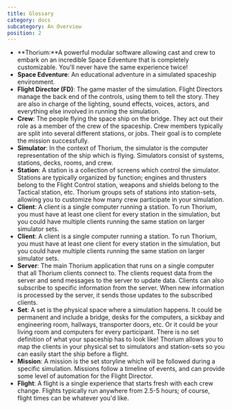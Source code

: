 ```yaml
---
title: Glossary
category: docs
subcategory: An Overview
position: 2
---
```


- **Thorium:**A powerful modular software allowing cast and crew to embark on an
  incredible Space Edventure that is completely customizable. You'll never have
  the same experience twice!
- **Space Edventure**: An educational adventure in a simulated spaceship
  environment.
- **Flight Director (FD)**: The game master of the simulation. Flight Directors
  manage the back end of the controls, using them to tell the story. They are
  also in charge of the lighting, sound effects, voices, actors, and everything
  else involved in running the simulation.
- **Crew**: The people flying the space ship on the bridge. They act out their
  role as a member of the crew of the spaceship. Crew members typically are
  split into several different stations, or jobs. Their goal is to complete the
  mission successfully.
- **Simulator**: In the context of Thorium, the simulator is the computer
  representation of the ship which is flying. Simulators consist of systems,
  stations, decks, rooms, and crew.
- **Station**: A station is a collection of screens which control the simulator.
  Stations are typically organized by function; engines and thrusters belong to
  the Flight Control station, weapons and shields belong to the Tactical
  station, etc. Thorium groups sets of stations into station-sets, allowing you
  to customize how many crew participate in your simulation.
- **Client**: A client is a single computer running a station. To run Thorium,
  you must have at least one client for every station in the simulation, but you
  could have multiple clients running the same station on larger simulator sets.
- **Client**: A client is a single computer running a station. To run Thorium,
  you must have at least one client for every station in the simulation, but you
  could have multiple clients running the same station on larger simulator sets.
- **Server**: The main Thorium application that runs on a single computer that
  all Thorium clients connect to. The clients request data from the server and
  send messages to the server to update data. Clients can also subscribe to
  specific information from the server. When new information is processed by the
  server, it sends those updates to the subscribed clients.
- **Set**: A set is the physical space where a simulation happens. It could be
  permanent and include a bridge, desks for the computers, a sickbay and
  engineering room, hallways, transporter doors, etc. Or it could be your living
  room and computers for every participant. There is no set definition of what
  your spaceship has to look like! Thorium allows you to map the clients in your
  physical set to simulators and station-sets so you can easily start the ship
  before a flight.
- **Mission**: A mission is the set storyline which will be followed during a
  specific simulation. Missions follow a timeline of events, and can provide
  some level of automation for the Flight Director.
- **Flight**: A flight is a single experience that starts fresh with each crew
  change. Flights typically run anywhere from 2.5-5 hours; of course, flight
  times can be whatever you'd like.
